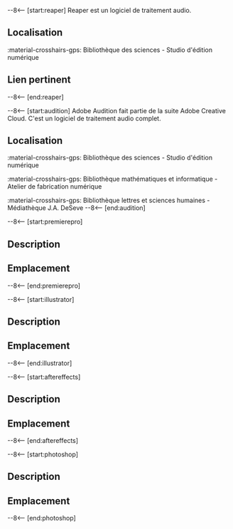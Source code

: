

--8<-- [start:reaper]
Reaper est un logiciel de traitement audio.
## Localisation
:material-crosshairs-gps: Bibliothèque des sciences - Studio d'édition numérique
## Lien pertinent
--8<-- [end:reaper]

--8<-- [start:audition]
Adobe Audition fait partie de la suite Adobe Creative Cloud. C'est un logiciel de traitement audio complet.
## Localisation
:material-crosshairs-gps: Bibliothèque des sciences - Studio d'édition numérique

:material-crosshairs-gps: Bibliothèque mathématiques et informatique - Atelier de fabrication numérique

:material-crosshairs-gps: Bibliothèque lettres et sciences humaines - Médiathèque J.A. DeSeve
--8<-- [end:audition]

--8<-- [start:premierepro]
## Description
## Emplacement
--8<-- [end:premierepro]

--8<-- [start:illustrator]
## Description
## Emplacement
--8<-- [end:illustrator]

--8<-- [start:aftereffects]
## Description
## Emplacement
--8<-- [end:aftereffects]

--8<-- [start:photoshop]
## Description
## Emplacement
--8<-- [end:photoshop]